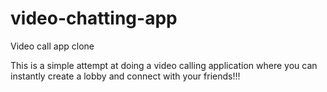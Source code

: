 # video-chatting-app
Video call app clone

This is a simple attempt at doing a video calling application where you can instantly create a lobby and connect with your friends!!!

